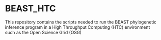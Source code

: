# BEAST_HTC

This repository contains the scripts needed to run the BEAST phylogenetic inference program in a High Throughput Computing (HTC) environment such as the Open Science Grid (OSG)
